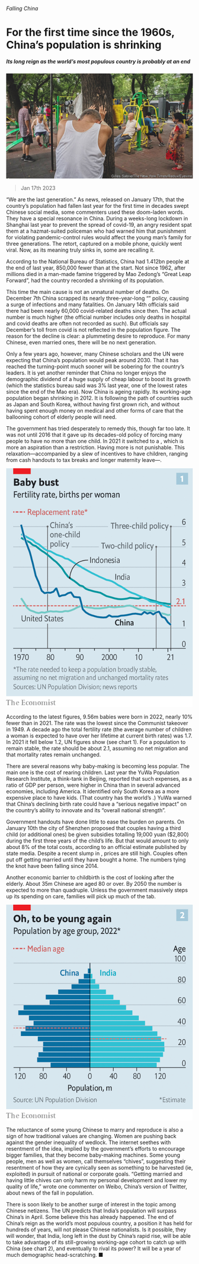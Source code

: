###### Falling China

# For the first time since the 1960s, China’s population is shrinking 

##### Its long reign as the world’s most populous country is probably at an end 

![image](images/20230121_CNP001.jpg) 

> Jan 17th 2023 

“We are the last generation.” As news, released on January 17th, that the country’s population had fallen last year for the first time in decades swept Chinese social media, some commenters used these doom-laden words. They have a special resonance in China. During a weeks-long lockdown in Shanghai last year to prevent the spread of covid-19, an angry resident spat them at a hazmat-suited policeman who had warned him that punishment for violating pandemic-control rules would affect the young man’s family for three generations. The retort, captured on a mobile phone, quickly went viral. Now, as its meaning truly sinks in, some are recalling it.

According to the National Bureau of Statistics, China had 1.412bn people at the end of last year, 850,000 fewer than at the start. Not since 1962, after millions died in a man-made famine triggered by Mao Zedong’s “Great Leap Forward”, had the country recorded a shrinking of its population. 

This time the main cause is not an unnatural number of deaths. On December 7th China scrapped its nearly three-year-long “” policy, causing a surge of infections and many fatalities. On January 14th officials said there had been nearly 60,000 covid-related deaths since then. The actual number is much higher (the official number includes only deaths in hospital and covid deaths are often not recorded as such). But officials say December’s toll from covid is not reflected in the population figure. The reason for the decline is clear: a plummeting desire to reproduce. For many Chinese, even married ones, there will be no next generation. 

Only a few years ago, however, many Chinese scholars and the UN were expecting that China’s population would peak around 2030. That it has reached the turning-point much sooner will be sobering for the country’s leaders. It is yet another reminder that China no longer enjoys the demographic dividend of a huge supply of cheap labour to boost its growth (which the statistics bureau said was 3% last year, one of the lowest rates since the end of the Mao era). Now China is ageing rapidly. Its working-age population began shrinking in 2012. It is following the path of countries such as Japan and South Korea, without having first grown rich, and without having spent enough money on medical and other forms of care that the ballooning cohort of elderly people will need. 

The government has tried desperately to remedy this, though far too late. It was not until 2016 that it gave up its decades-old policy of forcing many people to have no more than one child. In 2021 it switched to a , which is more an aspiration than a restriction. Having more is not punishable. This relaxation—accompanied by a slew of incentives to have children, ranging from cash handouts to tax breaks and longer maternity leave—. 

![image](images/20230121_CNC432.png) 


According to the latest figures, 9.56m babies were born in 2022, nearly 10% fewer than in 2021. The rate was the lowest since the Communist takeover in 1949. A decade ago the total fertility rate (the average number of children a woman is expected to have over her lifetime at current birth rates) was 1.7. In 2021 it fell below 1.2, UN figures show (see chart 1). For a population to remain stable, the rate should be about 2.1, assuming no net migration and that mortality rates remain unchanged. 

There are several reasons why baby-making is becoming less popular. The main one is the cost of rearing children. Last year the YuWa Population Research Institute, a think-tank in Beijing, reported that such expenses, as a ratio of GDP per person, were higher in China than in several advanced economies, including America. It identified only South Korea as a more expensive place to have kids. (That country has the world’s .) YuWa warned that China’s declining birth rate could have a “serious negative impact” on the country’s ability to innovate and its “overall national strength”.

Government handouts have done little to ease the burden on parents. On January 10th the city of Shenzhen proposed that couples having a third child (or additional ones) be given subsidies totalling 19,000 yuan ($2,800) during the first three years of the child’s life. But that would amount to only about 8% of the total costs, according to an official estimate published by state media. Despite a recent slump in , prices are still high. Couples often put off getting married until they have bought a home. The numbers tying the knot have been falling since 2014. 

Another economic barrier to childbirth is the cost of looking after the elderly. About 35m Chinese are aged 80 or over. By 2050 the number is expected to more than quadruple. Unless the government massively steps up its spending on care, families will pick up much of the tab. 

![image](images/20230121_CNC396.png) 


The reluctance of some young Chinese to marry and reproduce is also a sign of how traditional values are changing. Women are pushing back against the gender inequality of wedlock. The internet seethes with resentment of the idea, implied by the government’s efforts to encourage bigger families, that they become baby-making machines. Some young people, men as well as women, call themselves “chives”, suggesting their resentment of how they are cynically seen as something to be harvested (ie, exploited) in pursuit of national or corporate goals. “Getting married and having little chives can only harm my personal development and lower my quality of life,” wrote one commenter on Weibo, China’s version of Twitter, about news of the fall in population. 

There is soon likely to be another surge of interest in the topic among Chinese netizens. The UN predicts that India’s population will surpass China’s in April. Some believe this has already happened. The end of China’s reign as the world’s most populous country, a position it has held for hundreds of years, will not please Chinese nationalists. Is it possible, they will wonder, that India, long left in the dust by China’s rapid rise, will be able to take advantage of its still-growing working-age cohort to catch up with China (see chart 2), and eventually to rival its power? It will be a year of much demographic head-scratching. ■


